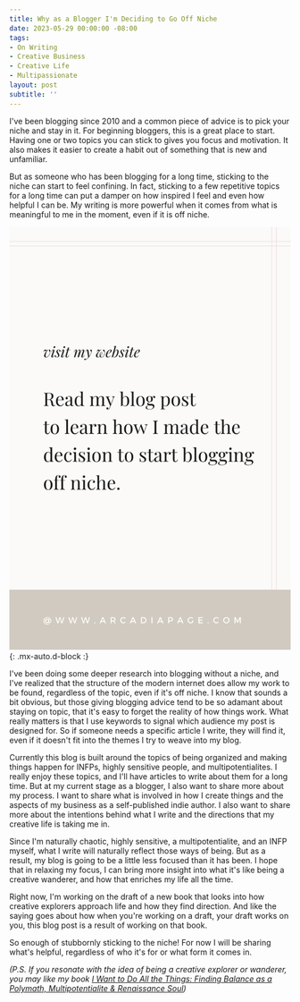 ```yaml
---
title: Why as a Blogger I'm Deciding to Go Off Niche
date: 2023-05-29 00:00:00 -08:00
tags:
- On Writing
- Creative Business
- Creative Life
- Multipassionate
layout: post
subtitle: ''
---
```

I've been blogging since 2010 and a common piece of advice is to pick your niche and stay in it. For beginning bloggers, this is a great place to start. Having one or two topics you can stick to gives you focus and motivation. It also makes it easier to create a habit out of something that is new and unfamiliar.

But as someone who has been blogging for a long time, sticking to the niche can start to feel confining. In fact, sticking to a few repetitive topics for a long time can put a damper on how inspired I feel and even how helpful I can be. My writing is more powerful when it comes from what is meaningful to me in the moment, even if it is off niche.

![Why I Decided to Blog Off Niche](/uploads/why-I-started-blogging-off-niche-pin.png "Multipassionate Blogger Chosing a Niche Off Niche"){: .mx-auto.d-block :}

I've been doing some deeper research into blogging without a niche, and I've realized that the structure of the modern internet does allow my work to be found, regardless of the topic, even if it's off niche. I know that sounds a bit obvious, but those giving blogging advice tend to be so adamant about staying on topic, that it's easy to forget the reality of how things work. What really matters is that I use keywords to signal which audience my post is designed for. So if someone needs a specific article I write, they will find it, even if it doesn't fit into the themes I try to weave into my blog.

Currently this blog is built around the topics of being organized and making things happen for INFPs, highly sensitive people, and multipotentialites. I really enjoy these topics, and I'll have articles to write about them for a long time. But at my current stage as a blogger, I also want to share more about my process. I want to share what is involved in how I create things and the aspects of my business as a self-published indie author. I also want to share more about the intentions behind what I write and the directions that my creative life is taking me in.

Since I'm naturally chaotic, highly sensitive, a multipotentialite, and an INFP myself, what I write will naturally reflect those ways of being. But as a result, my blog is going to be a little less focused than it has been. I hope that in relaxing my focus, I can bring more insight into what it's like being a creative wanderer, and how that enriches my life all the time.

Right now, I'm working on the draft of a new book that looks into how creative explorers approach life and how they find direction. And like the saying goes about how when you're working on a draft, your draft works on you, this blog post is a result of working on that book.

So enough of stubbornly sticking to the niche! For now I will be sharing what's helpful, regardless of who it's for or what form it comes in.

*(P.S. If you resonate with the idea of being a creative explorer or wanderer, you may like my book [I Want to Do All the Things: Finding Balance as a Polymath, Multipotentialite & Renaissance Soul](https://payhip.com/b/4ljG))*

